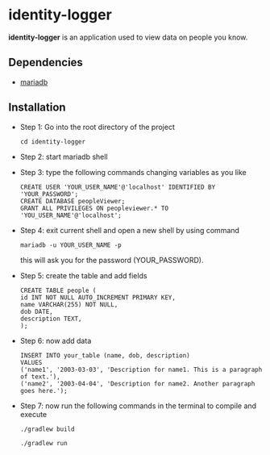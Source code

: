 # identity-logger

**identity-logger** is an application used to view data on people you know.

## Dependencies

- [mariadb](https://mariadb.com/)

## Installation

- Step 1: Go into the root directory of the project 

    ```
    cd identity-logger
    ```
- Step 2: start mariadb shell

- Step 3: type the following commands changing variables as you like

    ```
    CREATE USER 'YOUR_USER_NAME'@'localhost' IDENTIFIED BY 'YOUR_PASSWORD';
    CREATE DATABASE peopleViewer;
    GRANT ALL PRIVILEGES ON peopleviewer.* TO 'YOU_USER_NAME'@'localhost';
    ```

- Step 4: exit current shell and open a new shell by using command
    
    ```
    mariadb -u YOUR_USER_NAME -p
    ```

    this will ask you for the password (YOUR_PASSWORD).

- Step 5: create the table and add fields 

    ```
    CREATE TABLE people (
    id INT NOT NULL AUTO_INCREMENT PRIMARY KEY,
    name VARCHAR(255) NOT NULL,
    dob DATE,
    description TEXT,
    );
    ```

- Step 6: now add data 

    ```
    INSERT INTO your_table (name, dob, description)
    VALUES
    ('name1', '2003-03-03', 'Description for name1. This is a paragraph of text.'),
    ('name2', '2003-04-04', 'Description for name2. Another paragraph goes here.');
    ```

- Step 7: now run the following commands in the terminal to compile and execute
    ```
    ./gradlew build

    ./gradlew run
    ```
